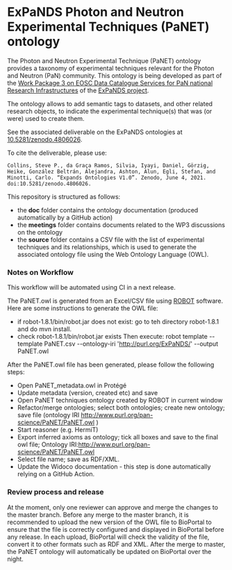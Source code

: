 # ExPaNDS Photon and Neutron Experimental Techniques (PaNET) ontology

The Photon and Neutron Experimental Technique (PaNET) ontology provides a taxonomy of experimental techniques relevant for the Photon and Neutron (PaN) community. This ontology is being developed as part of the [Work Package 3 on EOSC Data Catalogue Services for PaN national Research Infrastructures](https://expands-eu.github.io/WP1-reporting/reports-wp/reports-wp3.html) of the [ExPaNDS project](https://expands.eu/).


The ontology allows to add semantic tags to datasets, and other related research objects, to indicate the experimental technique(s) that was (or were) used to create them.

See the associated deliverable on the ExPaNDS ontologies at [10.5281/zenodo.4806026](https://doi.org/10.5281/zenodo.4806026).

To cite the deliverable, please use:

``Collins, Steve P., da Graça Ramos, Silvia, Iyayi, Daniel, Görzig, Heike, González Beltrán, Alejandra, Ashton, Alun, Egli, Stefan, and Minotti, Carlo. “Expands Ontologies V1.0”. Zenodo, June 4, 2021. doi:10.5281/zenodo.4806026.``

This repository is structured as follows:
- the **doc** folder contains the ontology documentation (produced automatically by a GitHub action)
- the **meetings** folder contains documents related to the WP3 discussions on the ontology
- the **source** folder contains a CSV file with the list of experimental techniques and its relationships, which is used to generate the associated ontology file using the Web Ontology Language (OWL).


### Notes on Workflow

This workflow will be automated using CI in a next release.

The PaNET.owl is generated from an Excel/CSV file using [ROBOT](https://search.maven.org/artifact/org.obolibrary.robot/robot) software. 
Here are some instructions to generate the OWL file:
- if robot-1.8.1/bin/robot.jar does not exist: go to teh directory robot-1.8.1 and do mvn install.
- check robot-1.8.1/bin/robot.jar exists Then execute:
robot template --template PaNET.csv --ontology-iri 'http://purl.org/ExPaNDS/' --output PaNET.owl

After the PaNET.owl file has been generated, please follow the following steps: 

- Open PaNET_metadata.owl in Protégé
- Update metadata (version, created etc) and save
- Open PaNET techniques ontology created by ROBOT in current window
- Refactor/merge ontologies; select both ontologies; create new ontology; save file (ontology IRI http://www.purl.org/pan-science/PaNET/PaNET.owl )
- Start reasoner (e.g. HermiT)
- Export inferred axioms as ontology; tick all boxes and save to the final owl file; Ontology IRI:http://www.purl.org/pan-science/PaNET/PaNET.owl 
- Select file name; save as RDF/XML.
- Update the Widoco documentation - this step is done automatically relying on a GitHub Action. 


### Review process and release


At the moment, only one reviewer can approve and merge the changes to the master branch. Before any merge to the master branch, it is recommended to upload the new version of the OWL file to BioPortal to ensure that the file is correctly configured and displayed in BioPortal before any release. In each upload, BioPortal will check the validity of the file, convert it to other formats such as RDF and XML. After the merge to master, the PaNET ontology will automatically be updated on BioPortal over the night.






 

